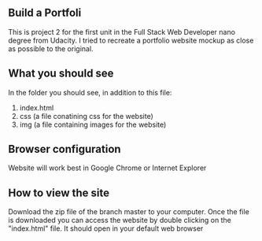 ## Build a Portfoli

This is project 2 for the first unit in the Full Stack Web Developer nano degree from Udacity.  I tried to recreate a portfolio website mockup as close as possible to the original. 

## What you should see

In the folder you should see, in addition to this file:

1. index.html
2. css (a file conatining css for the website)
3. img (a file containing images for the website)

## Browser configuration

Website will work best in Google Chrome or Internet Explorer

## How to view the site

Download the zip file of the branch master to your computer.  Once the file is downloaded you can access the website by double clicking on the "index.html" file.  It should open in your default web browser


 
